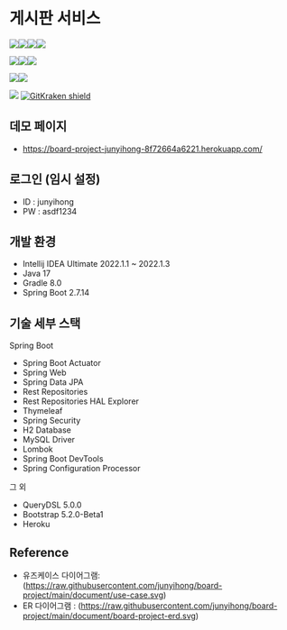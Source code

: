 # 게시판 서비스
<img src="https://img.shields.io/badge/Java-007396?style=plastic&logo=OpenJDK&logoColor=white">![](https://img.shields.io/badge/Spring-6DB33F?style=plastic&logo=spring&logoColor=white)![](https://img.shields.io/badge/SpringBoot-6DB33F?style=plastic&logo=springboot&logoColor=white)![](https://img.shields.io/badge/Thymeleaf-005F0F?style=plastic&logo=Thymeleaf&logoColor=white)

<img src="https://img.shields.io/badge/HTML5-E34F26?style=plastic&logo=html5&logoColor=white"><img src="https://img.shields.io/badge/CSS3-1572B6?style=plastic&logo=css3&logoColor=white"><img src="https://img.shields.io/badge/Bootstrap-7952B3?style=plastic&logo=bootstrap&logoColor=white">



<img src="https://img.shields.io/badge/MySQL-4479A1?style=plastic&logo=mysql&logoColor=white"><img src="https://img.shields.io/badge/IntelliJ IDEA-000000?style=plastic&logo=IntelliJ IDEA&logoColor=white"/>


![](https://img.shields.io/badge/GitHub-181717?style=plastic&logo=github&logoColor=white)
[![GitKraken shield](https://img.shields.io/badge/GitKraken-GUI%20Git%20Tools-teal?style=plastic&logo=gitkraken)](http://gitkraken.link/junyihong)


## 데모 페이지
*  https://board-project-junyihong-8f72664a6221.herokuapp.com/


## 로그인 (임시 설정)
*  ID : junyihong
*  PW : asdf1234


## 개발 환경

* Intellij IDEA Ultimate 2022.1.1 ~ 2022.1.3
* Java 17
* Gradle 8.0
* Spring Boot 2.7.14

## 기술 세부 스택

Spring Boot

* Spring Boot Actuator
* Spring Web
* Spring Data JPA
* Rest Repositories
* Rest Repositories HAL Explorer
* Thymeleaf
* Spring Security
* H2 Database
* MySQL Driver
* Lombok
* Spring Boot DevTools
* Spring Configuration Processor

그 외

* QueryDSL 5.0.0
* Bootstrap 5.2.0-Beta1
* Heroku




## Reference

* 유즈케이스 다이어그램: (https://raw.githubusercontent.com/junyihong/board-project/main/document/use-case.svg)
* ER 다이어그램 : (https://raw.githubusercontent.com/junyihong/board-project/main/document/board-project-erd.svg)
